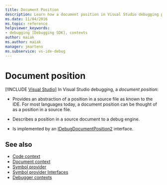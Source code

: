 ```yaml
---
title: Document Position
description: Learn how a document position in Visual Studio debugging provides an abstraction of a position in a source file as known to the IDE.
ms.date: 11/04/2016
ms.topic: reference
helpviewer_keywords:
- debugging [Debugging SDK], contexts
author: maiak
ms.author: maiak
manager: jmartens
ms.subservice: vs-ide-debug
---
```

# Document position

 [!INCLUDE [Visual Studio](~/includes/applies-to-version/vs-windows-only.md)]
In Visual Studio debugging, a *document position*:

- Provides an abstraction of a position in a source file as known to the IDE. For most languages today, a document position can be thought of as a position in a source file.

- Describes a position in a source document to a debug engine.

- Is implemented by an [IDebugDocumentPosition2](../../extensibility/debugger/reference/idebugdocumentposition2.md) interface.

## See also
- [Code context](../../extensibility/debugger/code-context.md)
- [Document context](../../extensibility/debugger/document-context.md)
- [Symbol provider](../../extensibility/debugger/symbol-provider.md)
- [Symbol provider Interfaces](../../extensibility/debugger/reference/symbol-provider-interfaces.md)
- [Debugger contexts](../../extensibility/debugger/debugger-contexts.md)
